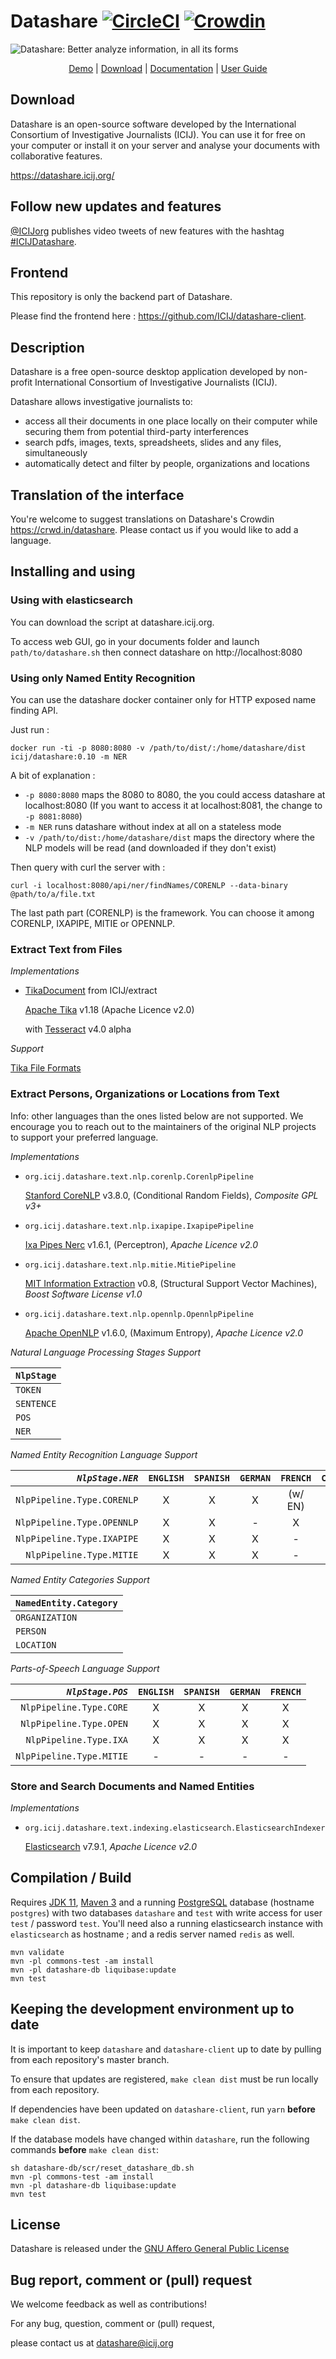 # Datashare [![CircleCI](https://circleci.com/gh/ICIJ/datashare.svg?style=shield)](https://circleci.com/gh/ICIJ/datashare) [![Crowdin](https://badges.crowdin.net/datashare/localized.svg)](https://crowdin.com/project/datashare)

![Datashare: Better analyze information, in all its forms](https://i.imgur.com/9SPU1x2.png)

<p align="center">
<a href="https://datashare-demo.icij.org">Demo</a> |
<a href="https://datashare.icij.org">Download</a> |
<a href="https://github.com/ICIJ/datashare/wiki">Documentation</a> |
<a href="https://icij.gitbook.io/datashare/">User Guide</a>
</p>

## Download

Datashare is an open-source software developed by the International Consortium of Investigative Journalists (ICIJ). You can use it for free on your computer or install it on your server and analyse your documents with collaborative features.

https://datashare.icij.org/

## Follow new updates and features

[@ICIJorg](https://twitter.com/ICIJorg) publishes video tweets of new features with the hashtag [#ICIJDatashare](https://twitter.com/hashtag/ICIJDatashare).

## Frontend

This repository is only the backend part of Datashare.

Please find the frontend here : https://github.com/ICIJ/datashare-client.


## Description

Datashare is a free open-source desktop application developed by non-profit International Consortium of Investigative Journalists (ICIJ). 

Datashare allows investigative journalists to:
- access all their documents in one place locally on their computer while securing them from potential third-party interferences
- search pdfs, images, texts, spreadsheets, slides and any files, simultaneously
- automatically detect and filter by people, organizations and locations

## Translation of the interface

You're welcome to suggest translations on Datashare's Crowdin https://crwd.in/datashare. Please contact us if you would like to add a language.

## Installing and using

### Using with elasticsearch

You can download the script at datashare.icij.org.

To access web GUI, go in your documents folder and launch `path/to/datashare.sh` then connect datashare on http://localhost:8080

### Using only Named Entity Recognition

You can use the datashare docker container only for HTTP exposed name finding API.

Just run : 

    docker run -ti -p 8080:8080 -v /path/to/dist/:/home/datashare/dist icij/datashare:0.10 -m NER

A bit of explanation : 
- `-p 8080:8080` maps the 8080 to 8080, the you could access datashare at localhost:8080 (If you want to access it at localhost:8081, the change to `-p 8081:8080`)
- `-m NER` runs datashare without index at all on a stateless mode
- `-v /path/to/dist:/home/datashare/dist` maps the directory where the NLP models will be read (and downloaded if they don't exist)

Then query with curl the server with : 

    curl -i localhost:8080/api/ner/findNames/CORENLP --data-binary @path/to/a/file.txt

The last path part (CORENLP) is the framework. You can choose it among CORENLP, IXAPIPE, MITIE or OPENNLP.    

### **Extract Text from Files** 
  
*Implementations*
  
  - [TikaDocument](https://github.com/ICIJ/extract/blob/extractlib/extract-lib/src/main/java/org/icij/extract/document/TikaDocument.java) from ICIJ/extract 
  
    [Apache Tika](https://tika.apache.org/) v1.18 (Apache Licence v2.0)
  
    with [Tesseract](https://github.com/tesseract-ocr/tesseract/wiki/4.0-with-LSTM) v4.0 alpha 


*Support*

  [Tika File Formats](https://tika.apache.org/1.18/formats.html)

  
### **Extract Persons, Organizations or Locations from Text** 

Info: other languages than the ones listed below are not supported. We encourage you to reach out to the maintainers of the original NLP projects to support your preferred language.
   
*Implementations*
  
  - `org.icij.datashare.text.nlp.corenlp.CorenlpPipeline` 
  
    [Stanford CoreNLP](http://stanfordnlp.github.io/CoreNLP) v3.8.0, 
    (Conditional Random Fields), 
    *Composite GPL v3+* 

  - `org.icij.datashare.text.nlp.ixapipe.IxapipePipeline` 
  
    [Ixa Pipes Nerc](https://github.com/ixa-ehu/ixa-pipe-nerc) v1.6.1, 
    (Perceptron), 
    *Apache Licence v2.0*

  - `org.icij.datashare.text.nlp.mitie.MitiePipeline` 
  
    [MIT Information Extraction](https://github.com/mit-nlp/MITIE) v0.8, 
    (Structural Support Vector Machines), 
    *Boost Software License v1.0*

  - `org.icij.datashare.text.nlp.opennlp.OpennlpPipeline` 
  
    [Apache OpenNLP](https://opennlp.apache.org/) v1.6.0, 
    (Maximum Entropy), 
    *Apache Licence v2.0*

  
*Natural Language Processing Stages Support*

| `NlpStage`       |
|------------------|
| `TOKEN`          |
| `SENTENCE`       |
| `POS`            |
| `NER`            |

*Named Entity Recognition Language Support*

| *`NlpStage.NER`*           | `ENGLISH`  | `SPANISH`  | `GERMAN`  | `FRENCH`  | `CHINESE` |
|---------------------------:|:----------:|:----------:|:---------:|:---------:|:---------:|
| `NlpPipeline.Type.CORENLP` |     X      |      X     |      X    |  (w/ EN)  |     X     |
| `NlpPipeline.Type.OPENNLP` |     X      |      X     |      -    |     X     |     -     |
| `NlpPipeline.Type.IXAPIPE` |     X      |      X     |      X    |     -     |     -     |
| `NlpPipeline.Type.MITIE`   |     X      |      X     |      X    |     -     |     -     |

*Named Entity Categories Support*

| `NamedEntity.Category` |
|----------------------  |
| `ORGANIZATION`         |
| `PERSON`               |
| `LOCATION`             |

*Parts-of-Speech Language Support*

|  *`NlpStage.POS`*          | `ENGLISH`  | `SPANISH`  | `GERMAN`  | `FRENCH`  |
|---------------------------:|:----------:|:----------:|:---------:|:---------:|
| `NlpPipeline.Type.CORE`    |     X      |      X     |     X     |     X     |
| `NlpPipeline.Type.OPEN`    |     X      |      X     |     X     |     X     |
| `NlpPipeline.Type.IXA`     |     X      |      X     |     X     |     X     |
| `NlpPipeline.Type.MITIE`   |     -      |      -     |      -    |     -     |


### **Store and Search Documents and Named Entities**

 *Implementations*
  
 - `org.icij.datashare.text.indexing.elasticsearch.ElasticsearchIndexer`
 
   [Elasticsearch](https://www.elastic.co/products/elasticsearch) v7.9.1, *Apache Licence v2.0*



## Compilation / Build

Requires 
[JDK 11](https://www.oracle.com/java/technologies/javase-jdk11-downloads.html),
[Maven 3](http://maven.apache.org/download.cgi) and a running [PostgreSQL](https://www.postgresql.org/) database (hostname `postgres`) 
with two databases `datashare` and `test` with write access for user `test` / password `test`. You'll need also a running
elasticsearch instance with `elasticsearch` as hostname ; and a redis server named `redis` as well.

```
mvn validate
mvn -pl commons-test -am install
mvn -pl datashare-db liquibase:update
mvn test
```

## Keeping the development environment up to date

It is important to keep `datashare` and `datashare-client` up to date by pulling from each repository's master branch. 

To ensure that updates are registered, `make clean dist` must be run locally from each repository. 

If dependencies have been updated on `datashare-client`, run `yarn` **before** `make clean dist`.

If the database models have changed within `datashare`, run the following commands **before** `make clean dist`:

```
sh datashare-db/scr/reset_datashare_db.sh
mvn -pl commons-test -am install
mvn -pl datashare-db liquibase:update
mvn test
```

## License

Datashare is released under the [GNU Affero General Public License](https://www.gnu.org/licenses/agpl-3.0.en.html)


## Bug report, comment or (pull) request

We welcome feedback as well as contributions!

For any bug, question, comment or (pull) request, 

please contact us at datashare@icij.org
 
 
